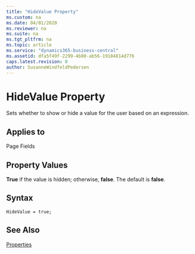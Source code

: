 ```yaml
---
title: "HideValue Property"
ms.custom: na
ms.date: 04/01/2020
ms.reviewer: na
ms.suite: na
ms.tgt_pltfrm: na
ms.topic: article
ms.service: "dynamics365-business-central"
ms.assetid: dfa5f49f-2299-4b80-ab56-19184814d776
caps.latest.revision: 8
author: SusanneWindfeldPedersen
---
```


 

# HideValue Property
Sets whether to show or hide a value for the user based on an expression.  
  
## Applies to  
 Page Fields  
  
## Property Values  
 **True** if the value is hidden; otherwise, **false**. The default is **false**.  

## Syntax
```
HideValue = true;
```
  
## See Also  
 [Properties](devenv-properties.md)